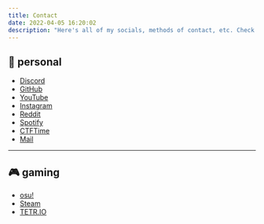 ```yaml
---
title: Contact
date: 2022-04-05 16:20:02
description: "Here's all of my socials, methods of contact, etc. Check them out!"
---
```

<script src="https://kit.fontawesome.com/129342a70b.js" crossorigin="anonymous"></script>

## 👤 personal
- <i class="fa-brands fa-discord"></i> [Discord](https://jktrn.github.io/profile/discord)
- <i class="fa-brands fa-github"></i> [GitHub](https://jktrn.github.io/profile/github)
- <i class="fa-brands fa-youtube"></i> [YouTube](https://jktrn.github.io/profile/youtube)
- <i class="fa-brands fa-instagram"></i> [Instagram](https://jktrn.github.io/profile/instagram)
- <i class="fa-brands fa-reddit"></i> [Reddit](https://jktrn.github.io/profile/reddit)
- <i class="fa-brands fa-spotify"></i> [Spotify](https://jktrn.github.io/profile/spotify)
- <i class="fa-solid fa-flag"></i> [CTFTime](https://jktrn.github.io/profile/ctftime)
- <i class="fa-solid fa-envelope"></i> [Mail](https://jktrn.github.io/profile/mail)

---

## 🎮 gaming
- <i class="fa-solid fa-circle-xmark"></i> [osu!](https://jktrn.github.io/profile/osu)
- <i class="fa-brands fa-steam"></i> [Steam](https://jktrn.github.io/profile/steam)
- <i class="fa-solid fa-gamepad"></i> [TETR.IO](https://jktrn.github.io/profile/tetrio)
